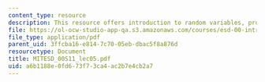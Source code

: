 ```yaml
---
content_type: resource
description: This resource offers introduction to random variables, probability, statistics.
file: https://ol-ocw-studio-app-qa.s3.amazonaws.com/courses/esd-00-introduction-to-engineering-systems-spring-2011/a6b1188e0fd673f73ca4ac2b7e4cb2a7_MITESD_00S11_lec05.pdf
file_type: application/pdf
parent_uid: 3ffcba16-e814-7c70-05eb-dbac5f8a876d
resourcetype: Document
title: MITESD_00S11_lec05.pdf
uid: a6b1188e-0fd6-73f7-3ca4-ac2b7e4cb2a7
---
```

